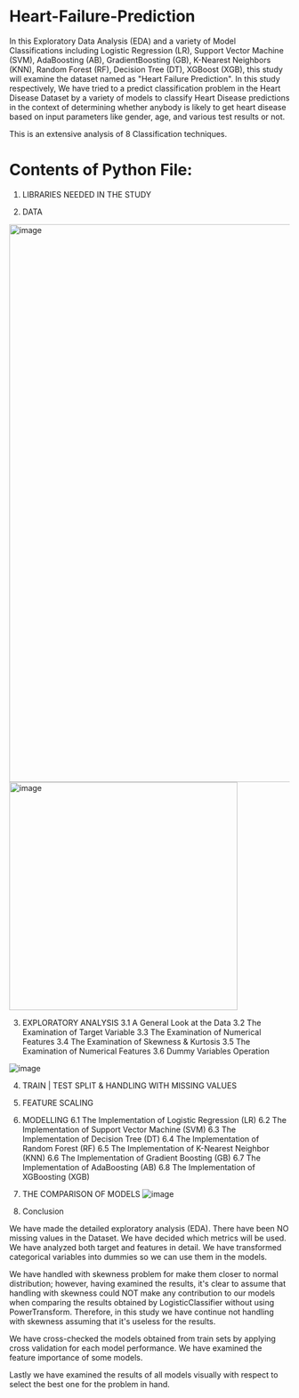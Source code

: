 # Heart-Failure-Prediction
In this Exploratory Data Analysis (EDA) and a variety of Model Classifications including Logistic Regression (LR), Support Vector Machine (SVM), AdaBoosting (AB), GradientBoosting (GB), K-Nearest Neighbors (KNN), Random Forest (RF), Decision Tree (DT), XGBoost (XGB), this study will examine the dataset named as "Heart Failure Prediction".
In this study respectively, We have tried to a predict classification problem in the Heart Disease Dataset by a variety of models to classify Heart Disease predictions in the context of determining whether anybody is likely to get heart disease based on input parameters like gender, age, and various test results or not.

This is an extensive analysis of 8 Classification techniques.



# Contents of Python File:

1. LIBRARIES NEEDED IN THE STUDY

2. DATA
<img width="1003" alt="image" src="https://github.com/Amrapali03/Heart-Failure-Prediction/assets/114306627/e3156752-a7b8-4f92-be94-5d2bfd38f624">

<img width="410" alt="image" src="https://github.com/user-attachments/assets/92cfbb14-50bc-4b2d-8ce6-e549a31a679b">


3. EXPLORATORY ANALYSIS
    3.1 A General Look at the Data
    3.2 The Examination of Target Variable
    3.3 The Examination of Numerical Features
    3.4 The Examination of Skewness & Kurtosis
    3.5 The Examination of Numerical Features
    3.6 Dummy Variables Operation

![image](https://github.com/user-attachments/assets/eb53ba0b-ca81-41a1-b225-deeb576655dc)



4. TRAIN | TEST SPLIT & HANDLING WITH MISSING VALUES

5. FEATURE SCALING

6. MODELLING
    6.1 The Implementation of Logistic Regression (LR)
    6.2 The Implementation of Support Vector Machine (SVM)
    6.3 The Implementation of Decision Tree (DT)
    6.4 The Implementation of Random Forest (RF)
    6.5 The Implementation of K-Nearest Neighbor (KNN)
    6.6 The Implementation of Gradient Boosting (GB)
    6.7 The Implementation of AdaBoosting (AB)
    6.8 The Implementation of XGBoosting (XGB)

7. THE COMPARISON OF MODELS
![image](https://github.com/user-attachments/assets/20dde950-15f8-462a-89f8-1a1de04af9db)


8. Conclusion

We have made the detailed exploratory analysis (EDA). There have been NO missing values in the Dataset. We have decided which metrics will be used. We have analyzed both target and features in detail. We have transformed categorical variables into dummies so we can use them in the models.

We have handled with skewness problem for make them closer to normal distribution; however, having examined the results, it's clear to assume that handling with skewness could NOT make any contribution to our models when comparing the results obtained by LogisticClassifier without using PowerTransform. Therefore, in this study we have continue not handling with skewness assuming that it's useless for the results.

We have cross-checked the models obtained from train sets by applying cross validation for each model performance. We have examined the feature importance of some models.

Lastly we have examined the results of all models visually with respect to select the best one for the problem in hand.
